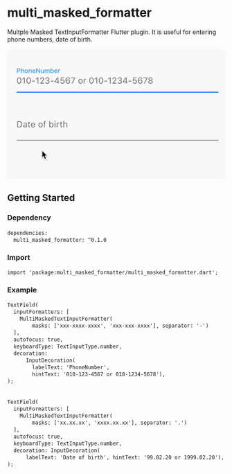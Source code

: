 # multi_masked_formatter

Multple Masked TextInputFormatter Flutter plugin.
It is useful for entering phone numbers, date of birth.

![](MultiMaskedFormatter.gif)

## Getting Started

### Dependency
```
dependencies:
  multi_masked_formatter: ^0.1.0
```

### Import
```
import 'package:multi_masked_formatter/multi_masked_formatter.dart';
```

### Example
```
TextField(
  inputFormatters: [
    MultiMaskedTextInputFormatter(
        masks: ['xxx-xxxx-xxxx', 'xxx-xxx-xxxx'], separator: '-')
  ],
  autofocus: true,
  keyboardType: TextInputType.number,
  decoration:
      InputDecoration(
        labelText: 'PhoneNumber',
        hintText: '010-123-4567 or 010-1234-5678'),
);
  
  
TextField(
  inputFormatters: [
    MultiMaskedTextInputFormatter(
        masks: ['xx.xx.xx', 'xxxx.xx.xx'], separator: '.')
  ],
  autofocus: true,
  keyboardType: TextInputType.number,
  decoration: InputDecoration(
      labelText: 'Date of birth', hintText: '99.02.20 or 1999.02.20'),
);
```
